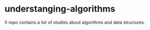 # understanging-algorithms

It repo contains a list of studies about algorithms and data structures.
